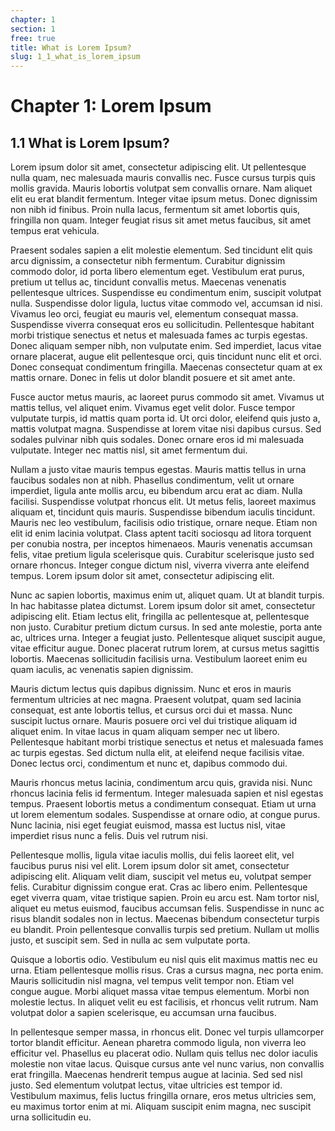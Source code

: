 ```yaml
---
chapter: 1
section: 1
free: true
title: What is Lorem Ipsum?
slug: 1_1_what_is_lorem_ipsum
---
```


# Chapter 1: Lorem Ipsum

## 1.1 What is Lorem Ipsum?

Lorem ipsum dolor sit amet, consectetur adipiscing elit. Ut pellentesque nulla quam, nec malesuada mauris convallis nec. Fusce cursus turpis quis mollis gravida. Mauris lobortis volutpat sem convallis ornare. Nam aliquet elit eu erat blandit fermentum. Integer vitae ipsum metus. Donec dignissim non nibh id finibus. Proin nulla lacus, fermentum sit amet lobortis quis, fringilla non quam. Integer feugiat risus sit amet metus faucibus, sit amet tempus erat vehicula.

Praesent sodales sapien a elit molestie elementum. Sed tincidunt elit quis arcu dignissim, a consectetur nibh fermentum. Curabitur dignissim commodo dolor, id porta libero elementum eget. Vestibulum erat purus, pretium ut tellus ac, tincidunt convallis metus. Maecenas venenatis pellentesque ultrices. Suspendisse eu condimentum enim, suscipit volutpat nulla. Suspendisse dolor ligula, luctus vitae commodo vel, accumsan id nisi. Vivamus leo orci, feugiat eu mauris vel, elementum consequat massa. Suspendisse viverra consequat eros eu sollicitudin. Pellentesque habitant morbi tristique senectus et netus et malesuada fames ac turpis egestas. Donec aliquam semper nibh, non vulputate enim. Sed imperdiet, lacus vitae ornare placerat, augue elit pellentesque orci, quis tincidunt nunc elit et orci. Donec consequat condimentum fringilla. Maecenas consectetur quam at ex mattis ornare. Donec in felis ut dolor blandit posuere et sit amet ante.

Fusce auctor metus mauris, ac laoreet purus commodo sit amet. Vivamus ut mattis tellus, vel aliquet enim. Vivamus eget velit dolor. Fusce tempor vulputate turpis, id mattis quam porta id. Ut orci dolor, eleifend quis justo a, mattis volutpat magna. Suspendisse at lorem vitae nisi dapibus cursus. Sed sodales pulvinar nibh quis sodales. Donec ornare eros id mi malesuada vulputate. Integer nec mattis nisl, sit amet fermentum dui.

Nullam a justo vitae mauris tempus egestas. Mauris mattis tellus in urna faucibus sodales non at nibh. Phasellus condimentum, velit ut ornare imperdiet, ligula ante mollis arcu, eu bibendum arcu erat ac diam. Nulla facilisi. Suspendisse volutpat rhoncus elit. Ut metus felis, laoreet maximus aliquam et, tincidunt quis mauris. Suspendisse bibendum iaculis tincidunt. Mauris nec leo vestibulum, facilisis odio tristique, ornare neque. Etiam non elit id enim lacinia volutpat. Class aptent taciti sociosqu ad litora torquent per conubia nostra, per inceptos himenaeos. Mauris venenatis accumsan felis, vitae pretium ligula scelerisque quis. Curabitur scelerisque justo sed ornare rhoncus. Integer congue dictum nisl, viverra viverra ante eleifend tempus. Lorem ipsum dolor sit amet, consectetur adipiscing elit.

Nunc ac sapien lobortis, maximus enim ut, aliquet quam. Ut at blandit turpis. In hac habitasse platea dictumst. Lorem ipsum dolor sit amet, consectetur adipiscing elit. Etiam lectus elit, fringilla ac pellentesque at, pellentesque non justo. Curabitur pretium dictum cursus. In sed ante molestie, porta ante ac, ultrices urna. Integer a feugiat justo. Pellentesque aliquet suscipit augue, vitae efficitur augue. Donec placerat rutrum lorem, at cursus metus sagittis lobortis. Maecenas sollicitudin facilisis urna. Vestibulum laoreet enim eu quam iaculis, ac venenatis sapien dignissim.

Mauris dictum lectus quis dapibus dignissim. Nunc et eros in mauris fermentum ultricies at nec magna. Praesent volutpat, quam sed lacinia consequat, est ante lobortis tellus, et cursus orci dui et massa. Nunc suscipit luctus ornare. Mauris posuere orci vel dui tristique aliquam id aliquet enim. In vitae lacus in quam aliquam semper nec ut libero. Pellentesque habitant morbi tristique senectus et netus et malesuada fames ac turpis egestas. Sed dictum nulla elit, at eleifend neque facilisis vitae. Donec lectus orci, condimentum et nunc et, dapibus commodo dui.

Mauris rhoncus metus lacinia, condimentum arcu quis, gravida nisi. Nunc rhoncus lacinia felis id fermentum. Integer malesuada sapien et nisl egestas tempus. Praesent lobortis metus a condimentum consequat. Etiam ut urna ut lorem elementum sodales. Suspendisse at ornare odio, at congue purus. Nunc lacinia, nisi eget feugiat euismod, massa est luctus nisl, vitae imperdiet risus nunc a felis. Duis vel rutrum nisi.

Pellentesque mollis, ligula vitae iaculis mollis, dui felis laoreet elit, vel faucibus purus nisi vel elit. Lorem ipsum dolor sit amet, consectetur adipiscing elit. Aliquam velit diam, suscipit vel metus eu, volutpat semper felis. Curabitur dignissim congue erat. Cras ac libero enim. Pellentesque eget viverra quam, vitae tristique sapien. Proin eu arcu est. Nam tortor nisl, aliquet eu metus euismod, faucibus accumsan felis. Suspendisse in nunc ac risus blandit sodales non in lectus. Maecenas bibendum consectetur turpis eu blandit. Proin pellentesque convallis turpis sed pretium. Nullam ut mollis justo, et suscipit sem. Sed in nulla ac sem vulputate porta.

Quisque a lobortis odio. Vestibulum eu nisl quis elit maximus mattis nec eu urna. Etiam pellentesque mollis risus. Cras a cursus magna, nec porta enim. Mauris sollicitudin nisl magna, vel tempus velit tempor non. Etiam vel congue augue. Morbi aliquet massa vitae tempus elementum. Morbi non molestie lectus. In aliquet velit eu est facilisis, et rhoncus velit rutrum. Nam volutpat dolor a sapien scelerisque, eu accumsan urna faucibus.

In pellentesque semper massa, in rhoncus elit. Donec vel turpis ullamcorper tortor blandit efficitur. Aenean pharetra commodo ligula, non viverra leo efficitur vel. Phasellus eu placerat odio. Nullam quis tellus nec dolor iaculis molestie non vitae lacus. Quisque cursus ante vel nunc varius, non convallis erat fringilla. Maecenas hendrerit tempus augue at lacinia. Sed sed nisl justo. Sed elementum volutpat lectus, vitae ultricies est tempor id. Vestibulum maximus, felis luctus fringilla ornare, eros metus ultricies sem, eu maximus tortor enim at mi. Aliquam suscipit enim magna, nec suscipit urna sollicitudin eu.
